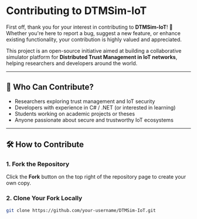 # Contributing to DTMSim-IoT

First off, thank you for your interest in contributing to **DTMSim-IoT**! 🚀  
Whether you're here to report a bug, suggest a new feature, or enhance existing functionality, your contribution is highly valued and appreciated.

This project is an open-source initiative aimed at building a collaborative simulator platform for **Distributed Trust Management in IoT networks**, helping researchers and developers around the world.

---

## 👥 Who Can Contribute?

- Researchers exploring trust management and IoT security
- Developers with experience in C# / .NET (or interested in learning)
- Students working on academic projects or theses
- Anyone passionate about secure and trustworthy IoT ecosystems

---

## 🛠️ How to Contribute

### 1. Fork the Repository
Click the **Fork** button on the top right of the repository page to create your own copy.

### 2. Clone Your Fork Locally
```bash
git clone https://github.com/your-username/DTMSim-IoT.git
